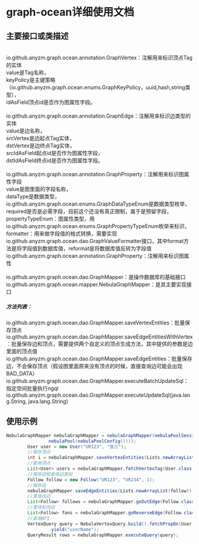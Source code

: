 # graph-ocean详细使用文档
## 主要接口或类描述
<br/>
io.github.anyzm.graph.ocean.annotation.GraphVertex：注解用来标识顶点Tag的实体
<br/>
value是Tag名称，
<br/>
keyPolicy是主键策略（io.github.anyzm.graph.ocean.enums.GraphKeyPolicy，uuid,hash,string类型），
<br/>
idAsField顶点id是否作为图属性字段。
<br/>
<br/>
io.github.anyzm.graph.ocean.annotation.GraphEdge：注解用来标识边类型的实体
<br/>
value是边名称，
<br/>
srcVertex是边起点Tag实体，
<br/>
dstVertex是边终点Tag实体，
<br/>
srcIdAsField起点id是否作为图属性字段，
<br/>
dstIdAsField终点id是否作为图属性字段。
<br/>
<br/>
io.github.anyzm.graph.ocean.annotation.GraphProperty：注解用来标识图属性字段
<br/>
value是图里面的字段名称，
<br/>
dataType是数据类型，io.github.anyzm.graph.ocean.enums.GraphDataTypeEnum是数据类型枚举，
<br/>
required是否是必需字段，目前这个还没有真正限制，属于是预留字段，
<br/>
propertyTypeEnum：图属性类型，用io.github.anyzm.graph.ocean.enums.GraphPropertyTypeEnum枚举来标识，
<br/>
formatter：用来做字段值的格式转换，需要实现io.github.anyzm.graph.ocean.dao.GraphValueFormatter接口，其中format方法是将字段值到数据库值，reformat是将数据库值反转为字段值
<br/>
io.github.anyzm.graph.ocean.annotation.GraphProperty：注解用来标识图属性
<br/>
<br/>
io.github.anyzm.graph.ocean.dao.GraphMapper：是操作数据库的基础接口
<br/>
io.github.anyzm.graph.ocean.mapper.NebulaGraphMapper：是其主要实现接口
<br/>

##### 方法列表：
io.github.anyzm.graph.ocean.dao.GraphMapper.saveVertexEntities：批量保存顶点
<br/>
io.github.anyzm.graph.ocean.dao.GraphMapper.saveEdgeEntitiesWithVertex：批量保存边和顶点，需要提供两个自定义的顶点生成方法，其中提供的参数是边里面的顶点值
<br/>
io.github.anyzm.graph.ocean.dao.GraphMapper.saveEdgeEntities：批量保存边，不会保存顶点（假设图里面原来没有顶点的时候，直接查询边可能会出现BAD_DATA）
<br/>
io.github.anyzm.graph.ocean.dao.GraphMapper.executeBatchUpdateSql：指定空间批量执行ngql
<br/>
io.github.anyzm.graph.ocean.dao.GraphMapper.executeUpdateSql(java.lang.String, java.lang.String)
<br/>


## 使用示例

```java
NebulaGraphMapper nebulaGraphMapper = nebulaGraphMapper(nebulaPoolSessionManager(
                nebulaPool(nebulaPoolConfig())));
        User user = new User("UR123", "张三");
        //保存顶点
        int i = nebulaGraphMapper.saveVertexEntities(Lists.newArrayList(user));
        //查询顶点
        List<User> users = nebulaGraphMapper.fetchVertexTag(User.class, "UR123");
        //保存边和查询边类似
        Follow follow = new Follow("UR123", "UR234", 1);
        //保存边
        nebulaGraphMapper.saveEdgeEntities(Lists.newArrayList(follow));
        //查询出边
        List<Follow> follows = nebulaGraphMapper.goOutEdge(Follow.class, "UR123");
        //查询反向边
        List<Follow> fans = nebulaGraphMapper.goReverseEdge(Follow.class, "UR123");
        //查询API
        VertexQuery query = NebulaVertexQuery.build().fetchPropOn(User.class, "UR123")
                .yield("userName");
        QueryResult rows = nebulaGraphMapper.executeQuery(query);
```

